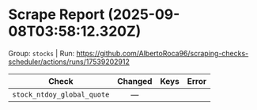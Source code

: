 # Scrape Report (2025-09-08T03:58:12.320Z)

Group: `stocks`  |  Run: https://github.com/AlbertoRoca96/scraping-checks-scheduler/actions/runs/17539202912

| Check | Changed | Keys | Error |
|---|:---:|:--|:--|
| `stock_ntdoy_global_quote` | — |  |  |
